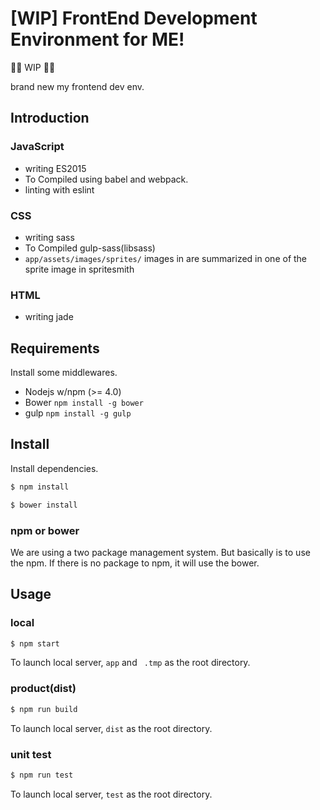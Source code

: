 # [WIP] FrontEnd Development Environment for ME!

🚧👷 WIP 👷🚧

brand new my frontend dev env.

## Introduction

### JavaScript
* writing ES2015
* To Compiled using babel and webpack.
* linting with eslint

### CSS
* writing sass
* To Compiled gulp-sass(libsass)
* `app/assets/images/sprites/` images in are summarized in one of the sprite image in spritesmith

### HTML
* writing jade

## Requirements
Install some middlewares.

* Nodejs w/npm (>= 4.0)
* Bower `npm install -g bower`
* gulp `npm install -g gulp`

## Install

Install dependencies.

```sh
$ npm install
```
```sh
$ bower install
```

### npm or bower
We are using a two package management system. But basically is to use the npm.
If there is no package to npm, it will use the bower.

## Usage

### local
```sh
$ npm start
```
To launch local server, `app` and ` .tmp` as the root directory.

### product(dist)
```sh
$ npm run build
```
To launch local server, `dist` as the root directory.

### unit test
```sh
$ npm run test
```
To launch local server, `test` as the root directory.
